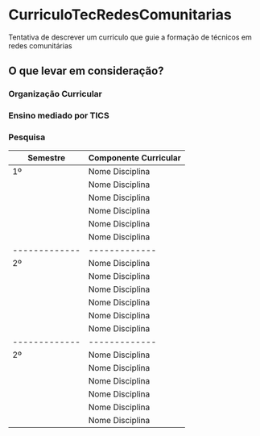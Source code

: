 # CurriculoTecRedesComunitarias
Tentativa de descrever um curriculo que guie a formação de técnicos em redes comunitárias

## O que levar em consideração?
### Organização Curricular
### Ensino mediado por TICS
### Pesquisa


| Semestre  | Componente Curricular |
| ------------- | ------------- |
| 1º        | Nome Disciplina   |
|           | Nome Disciplina   |
|           | Nome Disciplina   |
|           | Nome Disciplina   |
|           | Nome Disciplina   |
|           | Nome Disciplina   |
| ------------- | ------------- |
| 2º        | Nome Disciplina   |
|           | Nome Disciplina   |
|           | Nome Disciplina   |
|           | Nome Disciplina   |
|           | Nome Disciplina   |
|           | Nome Disciplina   |
| ------------- | ------------- |
| 2º        | Nome Disciplina   |
|           | Nome Disciplina   |
|           | Nome Disciplina   |
|           | Nome Disciplina   |
|           | Nome Disciplina   |
|           | Nome Disciplina   |
